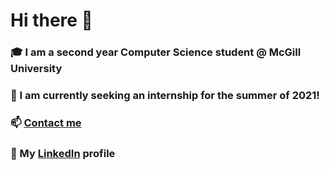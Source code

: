 # Hi there 👋

### 🎓 I am a second year Computer Science student @ McGill University
### 👔 I am currently seeking an internship for the summer of 2021!
### 📫 [Contact me](mailto:marco.caniglia@mail.mcgill.ca)
### 🤝 My [LinkedIn](https://www.linkedin.com/in/marco-caniglia-465749141/) profile 

<!--
**mcaniglia16/mcaniglia16** is a ✨ _special_ ✨ repository because its `README.md` (this file) appears on your GitHub profile.

Here are some ideas to get you started:

- 🔭 I’m currently working on ...
- 🌱 I’m currently learning ...
- 👯 I’m looking to collaborate on ...
- 🤔 I’m looking for help with ...
- 💬 Ask me about ...
- 📫 How to reach me: ...
- 😄 Pronouns: ...
- ⚡ Fun fact: ...
-->
